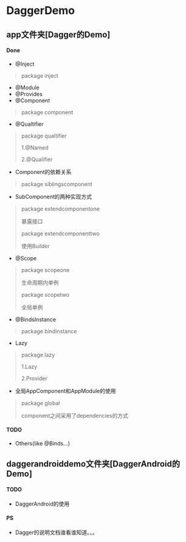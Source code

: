 # DaggerDemo
## app文件夹[Dagger的Demo]
#### Done
* @Inject
> package inject
* @Module
* @Provides
* @Component
> package component
* @Qualtifier
> package qualtifier
>
> 1.@Named
>
> 2.@Qualifier
* Component的依赖关系
> package siblingscomponent
* SubComponent的两种实现方式
> package extendcomponentone
>
> 暴露接口
>
> package extendcomponenttwo
>
> 使用Builder
* @Scope
> package scopeone
>
> 生命周期内单例
>
> package scopetwo
>
> 全局单例
* @BindsInstance
> package bindinstance
* Lazy
> package lazy
>
> 1.Lazy
>
> 2.Provider
* 全局AppComponent和AppModule的使用
> package global
>
> component之间采用了dependencies的方式
#### TODO
* Others(like @Binds...)
## daggerandroiddemo文件夹[DaggerAndroid的Demo]
#### TODO
* DaggerAndroid的使用
#### PS
* Dagger的说明文档谁看谁知道。。。